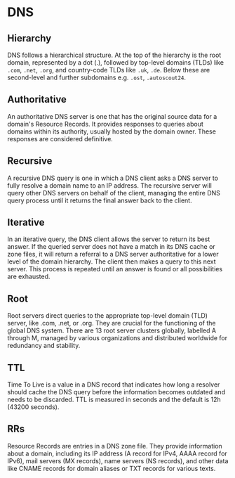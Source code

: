 # DNS
## Hierarchy
DNS follows a hierarchical structure. At the top of the hierarchy is the root domain, represented by a dot (.), followed by top-level domains (TLDs) like `.com`, `.net`, `.org`, and country-code TLDs like `.uk`, `.de`. Below these are second-level and further subdomains e.g. `.ost`, `.autoscout24`.
## Authoritative
An authoritative DNS server is one that has the original source data for a domain's Resource Records. It provides responses to queries about domains within its authority, usually hosted by the domain owner. These responses are considered definitive.
## Recursive
A recursive DNS query is one in which a DNS client asks a DNS server to fully resolve a domain name to an IP address. The recursive server will query other DNS servers on behalf of the client, managing the entire DNS query process until it returns the final answer back to the client.
## Iterative
In an iterative query, the DNS client allows the server to return its best answer. If the queried server does not have a match in its DNS cache or zone files, it will return a referral to a DNS server authoritative for a lower level of the domain hierarchy. The client then makes a query to this next server. This process is repeated until an answer is found or all possibilities are exhausted.
## Root
Root servers direct queries to the appropriate top-level domain (TLD) server, like .com, .net, or .org. They are crucial for the functioning of the global DNS system.
There are 13 root server clusters globally, labelled A through M, managed by various organizations and distributed worldwide for redundancy and stability.
## TTL
Time To Live is a value in a DNS record that indicates how long a resolver should cache the DNS query before the information becomes outdated and needs to be discarded. TTL is measured in seconds and the default is 12h (43200 seconds). 
## RRs
Resource Records are entries in a DNS zone file. They provide information about a domain, including its IP address (A record for IPv4, AAAA record for IPv6), mail servers (MX records), name servers (NS records), and other data like CNAME records for domain aliases or TXT records for various texts.
